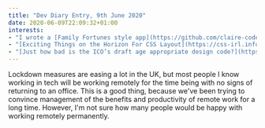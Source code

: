 ```yaml
---
title: "Dev Diary Entry, 9th June 2020"
date: 2020-06-09T22:09:32+01:00
interests:
- "I wrote a [Family Fortunes style app](https://github.com/claire-codes/family-fortunes) for my family quiz night (or Family Feud if you're in the US). I used the Vue CLI which is the Vue equivalent to create-react-app. I found it really easy and pleasant to use, and the Family Fortunes round of my quiz was a success!"
- "[Exciting Things on the Horizon For CSS Layout](https://css-irl.info/exciting-things-on-the-horizon-for-css-layout/) - I didn't know that there is a 'gap' property for CSS Flexbox, just as in Grid."
- "[Just how bad is the ICO’s draft age appropriate design code?](https://webdevlaw.uk/2019/06/04/just-how-bad-is-the-icos-draft-age-appropriate-design-code/) - The article explains how awful the code would be for UK business if it got through."
---
```


Lockdown measures are easing a lot in the UK, but most people I know working in tech will be working remotely for the time being with no signs of returning to an office. This is a good thing, because we've been trying to convince management of the benefits and productivity of remote work for a long time. However, I'm not sure how many people would be happy with working remotely permanently.